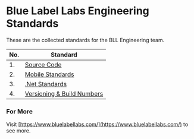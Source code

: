 # Blue Label Labs Engineering Standards
These are the collected standards for the BLL Engineering team.

| No. | Standard 
| ------------- | ------------- 
| 1. | [Source Code](standards/BLL-Source-Standards.md)
| 2. | [Mobile Standards](standards/BLL-Mobile-Standards.md)
| 3. | [.Net Standards](standards/BLL-Net-Standards.md)
| 4. | [Versioning & Build Numbers](standards/BLL-Versioning-Builds.md)

### For More
Visit [https://www.bluelabellabs.com/](https://www.bluelabellabs.com/) to see more.
